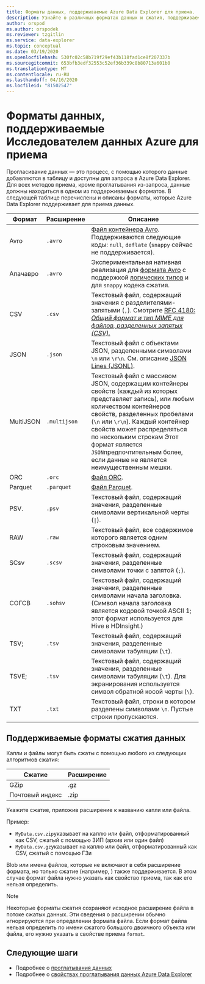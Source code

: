 ```yaml
---
title: Форматы данных, поддерживаемые Azure Data Explorer для приема.
description: Узнайте о различных форматах данных и сжатия, поддерживаемых Azure Data Explorer для приема.
author: orspod
ms.author: orspodek
ms.reviewer: tzgitlin
ms.service: data-explorer
ms.topic: conceptual
ms.date: 03/19/2020
ms.openlocfilehash: 530fc02c58b719f29ef43b118fad1ce8f207337b
ms.sourcegitcommit: 653bfb3edf32553c52ef36b339c8b80713a601b0
ms.translationtype: MT
ms.contentlocale: ru-RU
ms.lasthandoff: 04/16/2020
ms.locfileid: "81502547"
---
```

# <a name="data-formats-supported-by-azure-data-explorer-for-ingestion"></a>Форматы данных, поддерживаемые Исследователем данных Azure для приема

Прогласивание данных — это процесс, с помощью которого данные добавляются в таблицу и доступны для запроса в Azure Data Explorer. Для всех методов приема, кроме проглатывания из-запроса, данные должны находиться в одном из поддерживаемых форматов. В следующей таблице перечислены и описаны форматы, которые Azure Data Explorer поддерживает для приема данных.

|Формат   |Расширение   |Описание|
|---------|------------|-----------|
|Avro     |`.avro`     |[Файл контейнера Avro](https://avro.apache.org/docs/current/). Поддерживаются следующие коды: `null`, `deflate` (`snappy` сейчас не поддерживается).|
|Апачавро|`.avro`    |Экспериментальная нативная реализация для [формата Avro](https://avro.apache.org/docs/current/) с поддержкой [логических типов](https://avro.apache.org/docs/current/spec.html#Logical+Types) и для `snappy` кодека сжатия.|
|CSV      |`.csv`      |Текстовый файл, содержащий значения с разделителями-запятыми (`,`). Смотрите [RFC 4180: _Общий формат и тип MIME для файлов, разделенных запятых (CSV)._](https://www.ietf.org/rfc/rfc4180.txt)|
|JSON     |`.json`     |Текстовый файл с объектами JSON, разделенными символами `\n` или `\r\n`. См. описание [JSON Lines (JSONL)](http://jsonlines.org/).|
|MultiJSON|`.multijson`|Текстовый файл с массивом JSON, содержащим контейнеры свойств (каждый из которых представляет запись), или любым количеством контейнеров свойств, разделенных пробелами (`\n` или `\r\n`). Каждый контейнер свойств может распределяться по нескольким строкам Этот формат является `JSON`предпочтительным более, если данные не является неимущественным мешки.|
|ORC      |`.orc`      |[Файл ORC](https://en.wikipedia.org/wiki/Apache_ORC).|
|Parquet  |`.parquet`  |[Файл Parquet](https://en.wikipedia.org/wiki/Apache_Parquet).|
|PSV.      |`.psv`      |Текстовый файл, содержащий значения, разделенные символами вертикальной черты (<code>&#124;</code>).|
|RAW      |`.raw`      |Текстовый файл, все содержимое которого является одним строковым значением.|
|SCsv     |`.scsv`     |Текстовый файл, содержащий значения, разделенные символами точки с запятой (`;`).|
|СОГСВ    |`.sohsv`    |Текстовый файл, содержащий значения, разделенные символами начала заголовка. (Символ начала заголовка является кодовой точкой ASCII 1; этот формат используется для Hive в HDInsight.)|
|TSV;      |`.tsv`      |Текстовый файл, содержащий значения, разделенные символами табуляции (`\t`).|
|TSVE;     |`.tsv`      |Текстовый файл, содержащий значения, разделенные символами табуляции (`\t`). Для экранирования используется символ обратной косой черты (`\`).|
|TXT      |`.txt`      |Текстовый файл, строки в котором разделены символами `\n`. Пустые строки пропускаются.|

## <a name="supported-data-compression-formats"></a>Поддерживаемые форматы сжатия данных

Капли и файлы могут быть сжаты с помощью любого из следующих алгоритмов сжатия:

|Сжатие|Расширение|
|-----------|---------|
|GZip       |.gz      |
|Почтовый индекс        |.zip     |

Укажите сжатие, приложив расширение к названию капли или файла.

Пример:
* `MyData.csv.zip`указывает на каплю или файл, отформатированный как CSV, сжатый с помощью ЗИП (архив или один файл)
* `MyData.csv.gz`указывает на каплю или файл, отформатированный как CSV, сжатый с помощью ГЗи

Blob или имена файлов, которые не включают в себя расширение формата, но только сжатие (например, ) также поддерживается. В этом случае формат файла нужно указать как свойство приема, так как его нельзя определить.

> [!NOTE]
> Некоторые форматы сжатия сохраняют исходное расширение файла в потоке сжатых данных. Эти сведения о расширении обычно игнорируются при определении формата файла. Если формат файла нельзя определить по имени сжатого большого двоичного объекта или файла, его нужно указать в свойстве приема `format`.

## <a name="next-steps"></a>Следующие шаги

* Подробнее о [проглатывания данных](/azure/data-explorer/ingest-data-overview)
* Подробнее о [свойствах проглатывания данных Azure Data Explorer](ingestion-properties.md)
